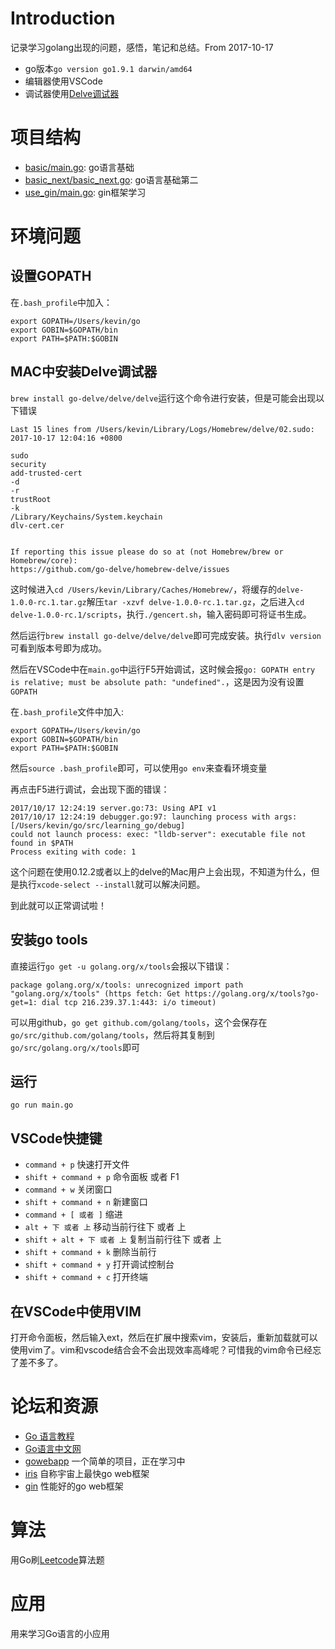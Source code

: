 Introduction
===

记录学习golang出现的问题，感悟，笔记和总结。From 2017-10-17

- go版本`go version go1.9.1 darwin/amd64`
- 编辑器使用VSCode
- 调试器使用[Delve调试器](https://github.com/derekparker/delve)

项目结构
===

- [basic/main.go](https://github.com/Microndgt/learning_go/blob/master/basic/main.go): go语言基础
- [basic_next/basic_next.go](https://github.com/Microndgt/learning_go/blob/master/basic_next/basic_next.go): go语言基础第二
- [use_gin/main.go](https://github.com/Microndgt/learning_go/blob/master/use_gin/main.go): gin框架学习

环境问题
===

设置GOPATH
---

在`.bash_profile`中加入：

```
export GOPATH=/Users/kevin/go
export GOBIN=$GOPATH/bin
export PATH=$PATH:$GOBIN
```

MAC中安装Delve调试器
---

`brew install go-delve/delve/delve`运行这个命令进行安装，但是可能会出现以下错误

```
Last 15 lines from /Users/kevin/Library/Logs/Homebrew/delve/02.sudo:
2017-10-17 12:04:16 +0800

sudo
security
add-trusted-cert
-d
-r
trustRoot
-k
/Library/Keychains/System.keychain
dlv-cert.cer


If reporting this issue please do so at (not Homebrew/brew or Homebrew/core):
https://github.com/go-delve/homebrew-delve/issues
```

这时候进入`cd /Users/kevin/Library/Caches/Homebrew/`，将缓存的`delve-1.0.0-rc.1.tar.gz`解压`tar -xzvf delve-1.0.0-rc.1.tar.gz`，之后进入`cd delve-1.0.0-rc.1/scripts`，执行`./gencert.sh`，输入密码即可将证书生成。

然后运行`brew install go-delve/delve/delve`即可完成安装。执行`dlv version`可看到版本号即为成功。

然后在VSCode中在`main.go`中运行F5开始调试，这时候会报`go: GOPATH entry is relative; must be absolute path: "undefined".`，这是因为没有设置`GOPATH`

在`.bash_profile`文件中加入:

```
export GOPATH=/Users/kevin/go
export GOBIN=$GOPATH/bin
export PATH=$PATH:$GOBIN
```

然后`source .bash_profile`即可，可以使用`go env`来查看环境变量

再点击F5进行调试，会出现下面的错误：

```
2017/10/17 12:24:19 server.go:73: Using API v1
2017/10/17 12:24:19 debugger.go:97: launching process with args: [/Users/kevin/go/src/learning_go/debug]
could not launch process: exec: "lldb-server": executable file not found in $PATH
Process exiting with code: 1
```

这个问题在使用0.12.2或者以上的delve的Mac用户上会出现，不知道为什么，但是执行`xcode-select --install`就可以解决问题。

到此就可以正常调试啦！

安装go tools
---

直接运行`go get -u golang.org/x/tools`会报以下错误：

```
package golang.org/x/tools: unrecognized import path "golang.org/x/tools" (https fetch: Get https://golang.org/x/tools?go-get=1: dial tcp 216.239.37.1:443: i/o timeout)
```

可以用github，`go get github.com/golang/tools`，这个会保存在`go/src/github.com/golang/tools`，然后将其复制到`go/src/golang.org/x/tools`即可

运行
---

`go run main.go`

VSCode快捷键
----

- `command + p` 快速打开文件
- `shift + command + p` 命令面板 或者 F1
- `command + w` 关闭窗口
- `shift + command + n` 新建窗口
- `command + [ 或者 ]` 缩进
- `alt + 下 或者 上` 移动当前行往下 或者 上
- `shift + alt + 下 或者 上` 复制当前行往下 或者 上
- `shift + command + k` 删除当前行
- `shift + command + y` 打开调试控制台
- `shift + command + c` 打开终端

在VSCode中使用VIM
---

打开命令面板，然后输入ext，然后在扩展中搜索vim，安装后，重新加载就可以使用vim了。vim和vscode结合会不会出现效率高峰呢？可惜我的vim命令已经忘了差不多了。

论坛和资源
===

- [Go 语言教程](http://www.runoob.com/go/go-tutorial.html)
- [Go语言中文网](https://studygolang.com/)
- [gowebapp](https://github.com/Microndgt/gowebapp) 一个简单的项目，正在学习中
- [iris](https://github.com/kataras/iris) 自称宇宙上最快go web框架
- [gin](https://github.com/kataras/iris) 性能好的go web框架

算法
===

用Go刷[Leetcode](https://leetcode.com/micron/)算法题

应用
===

用来学习Go语言的小应用